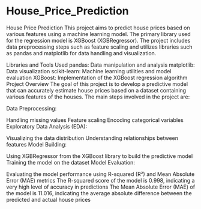 # House_Price_Prediction
House Price Prediction
This project aims to predict house prices based on various features using a machine learning model. The primary library used for the regression model is XGBoost (XGBRegressor). The project includes data preprocessing steps such as feature scaling and utilizes libraries such as pandas and matplotlib for data handling and visualization.

Libraries and Tools Used
pandas: Data manipulation and analysis
matplotlib: Data visualization
scikit-learn: Machine learning utilities and model evaluation
XGBoost: Implementation of the XGBoost regression algorithm
Project Overview
The goal of this project is to develop a predictive model that can accurately estimate house prices based on a dataset containing various features of the houses. The main steps involved in the project are:

Data Preprocessing:

Handling missing values
Feature scaling
Encoding categorical variables
Exploratory Data Analysis (EDA):

Visualizing the data distribution
Understanding relationships between features
Model Building:

Using XGBRegressor from the XGBoost library to build the predictive model
Training the model on the dataset
Model Evaluation:

Evaluating the model performance using R-squared (R²) and Mean Absolute Error (MAE) metrics
The R-squared score of the model is 0.998, indicating a very high level of accuracy in predictions
The Mean Absolute Error (MAE) of the model is 11.016, indicating the average absolute difference between the predicted and actual house prices
